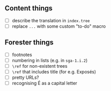 ## Content things

- [ ] describe the translation in `index.tree`
- [ ] replace `...` with some custom "to-do" macro

## Forester things

- [ ] footnotes
- [ ] numbering in lists (e.g. in `sga-1.i.2`)
- [ ] `\ref` for non-existent trees
- [ ] `\ref` that includes title (for e.g. Exposés)
- [ ] pretty URLs?
- [ ] recognising É as a capital letter
